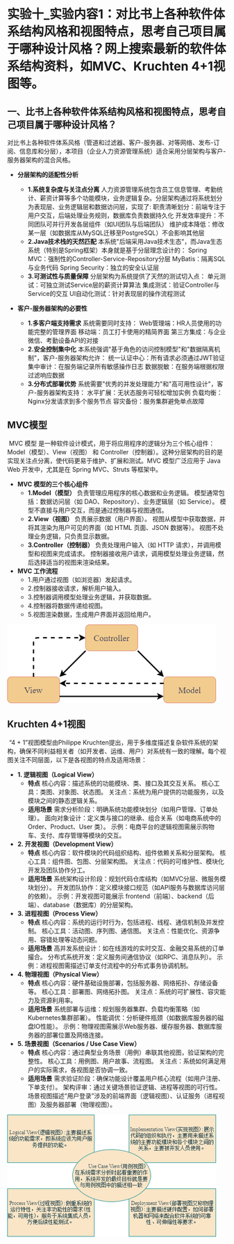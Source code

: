 # 实验十_实验内容1：对比书上各种软件体系结构风格和视图特点，思考自己项目属于哪种设计风格？网上搜索最新的软件体系结构资料，如MVC、Kruchten 4+1视图等。

## 一、比书上各种软件体系结构风格和视图特点，思考自己项目属于哪种设计风格？

​	对比书上各种软件体系风格（管道和过滤器、客户-服务器、对等网络、发布-订阅、信息库和分层），本项目（企业人力资源管理系统）适合采用分层架构与客户-服务器架构的混合风格。

- **分层架构的适配性分析**
	- **1.系统复杂度与关注点分离**
			人力资源管理系统包含员工信息管理、考勤统计、薪资计算等多个功能模块，业务逻辑复杂。分层架构通过将系统划分为表现层、业务逻辑层和数据访问层，实现了:
			职责清晰划分：前端专注于用户交互，后端处理业务规则，数据库负责数据持久化
			开发效率提升：不同团队可并行开发各层组件（如UI团队与后端团队）
			维护成本降低：修改某一层（如数据库从MySQL迁移至PostgreSQL）不会影响其他层
	- **2.Java技术栈的天然匹配**
		本系统"后端采用Java技术生态"，而Java生态系统（特别是Spring框架）本身就是基于分层理念设计的：
			Spring MVC：强制性的Controller-Service-Repository分层
			MyBatis：隔离SQL与业务代码
			Spring Security：独立的安全认证层
	- **3.可测试性与质量保障**
		分层架构为系统提供了天然的测试切入点：
			单元测试：可独立测试Service层的薪资计算算法
			集成测试：验证Controller与Service的交互
			UI自动化测试：针对表现层的操作流程测试

- **客户-服务器架构的必要性**
	- **1.多客户端支持需求**
		系统需要同时支持：
			Web管理端：HR人员使用的功能完整的管理界面
			移动端：员工打卡使用的精简界面
			第三方集成：与企业微信、考勤设备API的对接
	- **2.安全控制集中化**
		本系统强调"基于角色的访问控制模型"和"数据隔离机制"，客户-服务器架构允许：
			统一认证中心：所有请求必须通过JWT验证
			集中审计：在服务端记录所有敏感操作日志
			数据脱敏：在服务端根据权限过滤响应数据
	- **3.分布式部署优势**
		系统需要"优秀的并发处理能力"和"高可用性设计"，客户-服务器架构支持：
			水平扩展：无状态服务可轻松增加实例
			负载均衡：Nginx分发请求到多个服务节点
			容灾备份：服务集群避免单点故障

## MVC模型
​	MVC 模型 是一种软件设计模式，用于将应用程序的逻辑分为三个核心组件：Model（模型）、View（视图） 和 Controller（控制器）。这种分层架构的目的是实现关注点分离，使代码更易于维护、扩展和测试。MVC 模型广泛应用于 Java Web 开发中，尤其是在 Spring MVC、Struts 等框架中。
- **MVC 模型的三个核心组件**
	- **1.Model（模型）**
		负责管理应用程序的核心数据和业务逻辑。
		模型通常包括：数据访问层（如 DAO、Repository）、业务逻辑层（如 Service）。
		模型不直接与用户交互，而是通过控制器与视图通信。
	- **2.View（视图）**
		负责展示数据（用户界面）。
		视图从模型中获取数据，并将其渲染为用户可见的界面（如 HTML 页面、JSON 数据等）。
		视图不处理业务逻辑，只负责显示数据。
	- **3.Controller（控制器）**
		负责处理用户输入（如 HTTP 请求），并调用模型和视图来完成请求。
		控制器接收用户请求，调用模型处理业务逻辑，然后选择适当的视图来渲染结果。
- **MVC 工作流程** 
	- 1.用户通过视图（如浏览器）发起请求。
	- 2.控制器接收请求，解析用户输入。
	- 3.控制器调用模型处理业务逻辑，并获取数据。
	- 4.控制器将数据传递给视图。
	- 5.视图渲染数据，生成用户界面并返回给用户。

![SE_Lab10_1_1](../../img/SE_Lab10_1_1.png)

## Kruchten 4+1视图
​	“4 + 1”视图模型由Philippe Kruchten提出，用于多维度描述复杂软件系统的架构，确保不同利益相关者（如开发者、运维、用户）对系统有一致的理解。每个视图关注不同层面，以下是各视图的特点及适用场景：
- **1. 逻辑视图（Logical View）**
	- **特点**
		核心内容：描述系统的功能模块、类、接口及其交互关系。
		核心工具：类图、对象图、状态图。
		关注点：系统为用户提供的功能服务，以及模块之间的静态逻辑关系。
	- **适用场景**
		需求分析阶段：明确系统功能模块划分（如用户管理、订单处理）。
		面向对象设计：定义类与接口的继承、组合关系（如电商系统中的 Order、Product、User 类）。
		示例：电商平台的逻辑视图需展示购物车、支付、库存管理等模块的交互。
- **2. 开发视图（Development View）**
	- **特点**
		核心内容：软件模块的代码组织结构、组件依赖关系和分层架构。
		核心工具：组件图、包图、分层架构图。
		关注点：代码的可维护性、模块化开发及团队协作分工。
	- **适用场景**
		系统架构设计阶段：规划代码仓库结构（如MVC分层、微服务模块划分）。
		开发团队协作：定义模块接口规范（如API服务与数据库访问层的依赖）。
		示例：开发视图可能展示 frontend（前端）、backend（后端）、database（数据库）的分层架构。
- **3. 进程视图（Process View）**
	- **特点**
		核心内容：系统的运行时行为，包括进程、线程、通信机制及并发控制。
		核心工具：活动图、序列图、通信图。
		关注点：性能优化、资源争用、容错处理等动态问题。
	- **适用场景**
		高并发系统设计：如在线游戏的实时交互、金融交易系统的订单撮合。
		分布式系统开发：定义服务间通信协议（如RPC、消息队列）。
		示例：进程视图需描述订单支付流程中的分布式事务协调机制。
- **4. 物理视图（Physical View）**
	- **特点**
		核心内容：硬件基础设施部署，包括服务器、网络拓扑、存储设备等。
		核心工具：部署图、网络拓扑图。
		关注点：系统的可扩展性、容灾能力及资源利用率。
	- **适用场景**
		系统部署与运维：规划服务器集群、负载均衡策略（如Kubernetes集群部署）。
		性能调优：分析硬件瓶颈（如数据库服务器的磁盘IO性能）。
		示例：物理视图需展示Web服务器、缓存服务器、数据库服务器的部署位置及网络连接。
- **5. 场景视图（Scenarios / Use Case View）**
	- **特点**
		核心内容：通过典型业务场景（用例）串联其他视图，验证架构的完整性。
		核心工具：用例图、用户故事、流程图。
		关注点：系统如何满足用户的实际需求，各视图是否协调一致。
	- **适用场景**
		需求验证阶段：确保功能设计覆盖用户核心流程（如用户注册、下单支付）。
		架构评审：通过关键场景验证逻辑、进程等视图的可行性。
		场景视图描述“用户登录”涉及的前端界面（逻辑视图）、认证服务（进程视图）及服务器部署（物理视图）。

![SE_Lab10_1_2](../../img/SE_Lab10_1_2.png)
